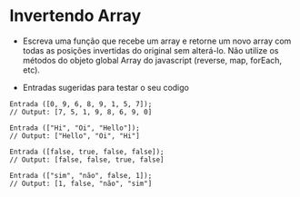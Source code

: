 # Invertendo Array

- Escreva uma função que recebe um array e retorne um novo
  array com todas as posições invertidas do original sem
  alterá-lo. Não utilize os métodos do objeto global Array do
  javascript (reverse, map, forEach, etc).

- Entradas sugeridas para testar o seu codigo

```
Entrada ([0, 9, 6, 8, 9, 1, 5, 7]);
// Output: [7, 5, 1, 9, 8, 6, 9, 0]

Entrada (["Hi", "Oi", "Hello"]);
// Output: ["Hello", "Oi", "Hi"]

Entrada ([false, true, false, false]);
// Output: [false, false, true, false]

Entrada (["sim", "não", false, 1]);
// Output: [1, false, "não", "sim"]
```
